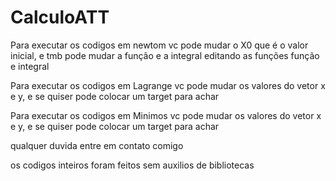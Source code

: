 # CalculoATT

Para executar os codigos em newtom vc pode mudar o X0 que é o valor inicial, e tmb pode mudar a função e a integral editando as funções função e integral

Para executar os codigos em Lagrange vc pode mudar os valores do vetor x e y, e se quiser pode colocar um target para achar

Para executar os codigos em Minimos vc pode mudar os valores do vetor x e y, e se quiser pode colocar um target para achar

qualquer duvida entre em contato comigo

os codigos inteiros foram feitos sem auxilios de bibliotecas
